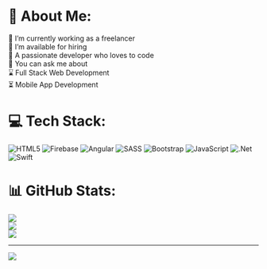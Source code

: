 # 💫 About Me:
🔭 I’m currently working as a freelancer<br>🤝 I’m available for hiring<br>🌱 A passionate developer who loves to code<br>💬 You can ask me about<br>⌛ Full Stack Web Development<br>⏳ Mobile App Development<br>


# 💻 Tech Stack:
![HTML5](https://img.shields.io/badge/html5-%23E34F26.svg?style=for-the-badge&logo=html5&logoColor=white) ![Firebase](https://img.shields.io/badge/firebase-%23039BE5.svg?style=for-the-badge&logo=firebase) ![Angular](https://img.shields.io/badge/angular-%23DD0031.svg?style=for-the-badge&logo=angular&logoColor=white) ![SASS](https://img.shields.io/badge/SASS-hotpink.svg?style=for-the-badge&logo=SASS&logoColor=white) ![Bootstrap](https://img.shields.io/badge/bootstrap-%238511FA.svg?style=for-the-badge&logo=bootstrap&logoColor=white) ![JavaScript](https://img.shields.io/badge/javascript-%23323330.svg?style=for-the-badge&logo=javascript&logoColor=%23F7DF1E) ![.Net](https://img.shields.io/badge/.NET-5C2D91?style=for-the-badge&logo=.net&logoColor=white) ![Swift](https://img.shields.io/badge/swift-F54A2A?style=for-the-badge&logo=swift&logoColor=white)
# 📊 GitHub Stats:
![](https://github-readme-stats.vercel.app/api?username=berksctry&theme=dark&hide_border=false&include_all_commits=false&count_private=false)<br/>
![](https://github-readme-streak-stats.herokuapp.com/?user=berksctry&theme=dark&hide_border=false)<br/>
![](https://github-readme-stats.vercel.app/api/top-langs/?username=berksctry&theme=dark&hide_border=false&include_all_commits=false&count_private=false&layout=compact)

---
[![](https://visitcount.itsvg.in/api?id=berksctry&icon=0&color=0)](https://visitcount.itsvg.in)

<!-- Proudly created with GPRM ( https://gprm.itsvg.in ) -->
